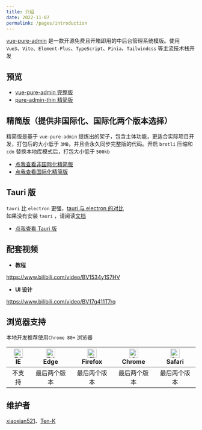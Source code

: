 ```yaml
---
title: 介绍
date: 2022-11-07
permalink: /pages/introduction
---
```


[vue-pure-admin](https://github.com/xiaoxian521/vue-pure-admin) 是一款开源免费且开箱即用的中后台管理系统模版。使用 `Vue3`、`Vite`、`Element-Plus`、`TypeScript`、`Pinia`、`Tailwindcss` 等主流技术栈开发

## 预览

- [vue-pure-admin 完整版](https://yiming_chang.gitee.io/vue-pure-admin/#/login)
- [pure-admin-thin 精简版](https://pure-admin-thin.netlify.app/#/login)

## 精简版（提供非国际化、国际化两个版本选择）

精简版是基于 `vue-pure-admin` 提炼出的架子，包含主体功能，更适合实际项目开发，打包后的大小低于 `3MB`，并且会永久同步完整版的代码。开启 `brotli` 压缩和 `cdn` 替换本地库模式后，打包大小低于 `500kb`

- [点我查看非国际化精简版](https://github.com/xiaoxian521/pure-admin-thin)
- [点我查看国际化精简版](https://github.com/xiaoxian521/pure-admin-thin/tree/i18n)

## Tauri 版

`tauri` 比 `electron` 更强，[tauri 与 electron 的对比](https://www.cnblogs.com/Grewer/p/12789261.html) <Badge text="推荐文章"/>  
如果没有安装 `tauri` ，请阅读[文档](https://tauri.studio/v1/guides/getting-started/prerequisites) <Badge text="tauri官方文档"/>

- [点我查看 Tauri 版](https://github.com/xiaoxian521/tauri-pure-admin)

## 配套视频

- **教程**

<https://www.bilibili.com/video/BV1534y1S7HV> <Badge text="视频教程"/>

- **UI 设计**

<https://www.bilibili.com/video/BV17g411T7rq> <Badge text="视频教程"/>

## 浏览器支持

本地开发推荐使用`Chrome 80+` 浏览器

| [<img :src="$withBase('/img/support/edge_48x48.png')" alt=" Edge" width="24px" height="24px" />](http://godban.github.io/browsers-support-badges/)</br>IE | [<img :src="$withBase('/img/support/edge_48x48.png')" alt=" Edge" width="24px" height="24px" />](http://godban.github.io/browsers-support-badges/)</br>Edge | [<img :src="$withBase('/img/support/firefox_48x48.png')" alt="Firefox" width="24px" height="24px" />](http://godban.github.io/browsers-support-badges/)</br>Firefox | [<img :src="$withBase('/img/support/chrome_48x48.png')" alt="Chrome" width="24px" height="24px" />](http://godban.github.io/browsers-support-badges/)</br>Chrome | [<img :src="$withBase('/img/support/safari_48x48.png')" alt="Safari" width="24px" height="24px" />](http://godban.github.io/browsers-support-badges/)</br>Safari |
| :-------------------------------------------------------------------------------------------------------------------------------------------------------: | :---------------------------------------------------------------------------------------------------------------------------------------------------------: | :-----------------------------------------------------------------------------------------------------------------------------------------------------------------: | :--------------------------------------------------------------------------------------------------------------------------------------------------------------: | :--------------------------------------------------------------------------------------------------------------------------------------------------------------: |
|                                                                          不支持                                                                           |                                                                        最后两个版本                                                                         |                                                                            最后两个版本                                                                             |                                                                           最后两个版本                                                                           |                                                                           最后两个版本                                                                           |

## 维护者

[xiaoxian521](https://github.com/xiaoxian521)、[Ten-K](https://github.com/Ten-K)

